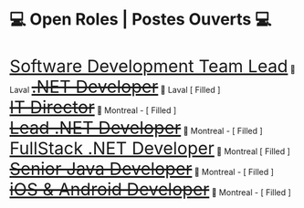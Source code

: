 <h1>💻 Open Roles | Postes Ouverts 💻</h1>

<br/>
  <a style="font-size:30px" href="https://talentive.com/en/jobs/software-development-team-lead-job-montreal-quebec-canada-630108963?utm_source=github&utm_medium=readme">
  Software Development Team Lead</a> 📍 Laval
<a style="font-size:30px" href="https://talentive.com/job/programmeur-analyste-csharp-job-on-the-north-shore-91202421915/?utm_source=github&utm_medium=readme">
  <s>.NET Developer</a></s> 📍 Laval [ Filled ]
<br/>
<a style="font-size:30px" href="https://talentive.com/job/it-director-job-in-montreal-122191313508/?utm_source=github&utm_medium=readme">
  <s>IT Director</s></a> 📍 Montreal - [ Filled ] 
<br/>
<a style="font-size:30px" href="https://talentive.com/job/mobile-application-developer-android-and-ios-job-in-montreal-010101343449/?utm_source=github&utm_medium=readme">
 <s> Lead .NET Developer</s></a> 📍 Montreal - [ Filled ]
<br/>
  <a style="font-size:30px" href="https://talentive.com/job/mobile-application-developer-android-and-ios-job-in-montreal-010101343449/?utm_source=github&utm_medium=readme">
  <s> </s>FullStack .NET Developer</a> 📍 Montreal [ Filled ]
<br/>
  <a style="font-size:30px" href="https://talentive.com/job/senior-java-developer-job-in-montreal-030164835536/?utm_source=github&utm_medium=readme">
  <s>Senior Java Developer</s></a> 📍 Montreal - [ Filled ] 
<br/>
<a style="font-size:30px" href="https://talentive.com/job/mobile-application-developer-android-and-ios-job-in-montreal-010101343449/?utm_source=github&utm_medium=readme">
  <s>iOS & Android Developer</s></a> 📍 Montreal - [ Filled ] <br/>

<!--
**bouia/bouia** is a ✨ _special_ ✨ repository because its `README.md` (this file) appears on your GitHub profile.

Here are some ideas to get you started:

- 🔭 I’m currently working on ...
- 🌱 I’m currently learning ...
- 👯 I’m looking to collaborate on ...
- 🤔 I’m looking for help with ...
- 💬 Ask me about ...
- 📫 How to reach me: ...
- 😄 Pronouns: ...
- ⚡ Fun fact: ...
-->
